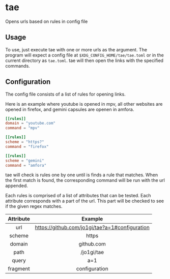 # tae
Opens urls based on rules in config file

## Usage
To use, just execute tae with one or more urls as the argument. The program will
expect a config file at `$XDG_CONFIG_HOME/tae/tae.toml` or in the current
directory as `tae.toml`. tae will then open the links with the specified
commands.

## Configuration
The config file consists of a list of rules for opening links.

Here is an example where youtube is opened in mpv, all other websites are opened
in firefox, and gemini capsules are openen in amfora.
```toml
[[rules]]
domain = "youtube.com"
command = "mpv"

[[rules]]
scheme = "https?"
command = "firefox"

[[rules]]
scheme = "gemini"
command = "amfora"
```

tae will check is rules one by one until is finds a rule that matches. When the
first match is found, the corresponding command will be run with the url
appended.

Each rules is comprised of a list of attributes that can be tested. Each
attribute corresponds with a part of the url. This part will be checked to see
if the given regex matches.

| Attribute |                     Example                    |
|:---------:|:----------------------------------------------:|
|    url    | https://github.com/jo1gi/tae?a=1#configuration |
|   scheme  |                      https                     |
|   domain  |                   github.com                   |
|    path   |                   /jo1gi/tae                   |
|   query   |                       a=1                      |
|  fragment |                  configuration                 |
